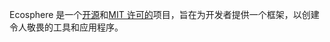 Ecosphere 是一个[开源](https://opensource.com/resources/what-open-source)和[MIT 许可的](https://opensource.org/licenses/mit-license.php)项目，旨在为开发者提供一个框架，以创建令人敬畏的工具和应用程序。
